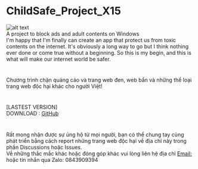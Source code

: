 # ChildSafe_Project_X15
![alt text](https://raw.githubusercontent.com/zeroclubvn/ChildSafe_Project_X15/master/ChildSafe/Resources/check_blue_128.png?raw=true) \
A project to block ads and adult contents on Windows \
I'm happy that I'm finally can create an app that protect us from toxic contents on the internet. It's obviously a long way to go but I think nothing ever done or come true without a beginning. So this is my begin, and this is what will make our internet world be safer.
#
Chương trình chặn quảng cáo và trang web đen, web bẩn và những thể loại trang web độc hại khác cho người Việt!
#
[LASTEST VERSION] \
DOWNLOAD : [GitHub](https://raw.githubusercontent.com/zeroclubvn/ChildSafe_Project_X15/master/ChildSafe/Setup/ChildSafe_Setup.msi)
#
Rất mong nhận được sự ủng hộ từ mọi người, bạn có thể chung tay cùng phát triển bằng cách report những trang web độc hại về địa chỉ này trong phần Discussions hoặc Issues. \
Về những thắc mắc khác hoặc đóng góp khác vui lòng liên hệ địa chỉ [Email:](tranhuudang127@gmail.com) hoặc tin nhắn qua Zalo: 0843909394

